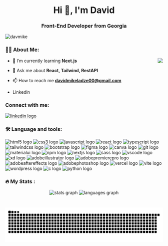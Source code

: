 <h1 align="center">Hi 👋, I'm David</h1>
<h3 align="center">Front-End Developer from Georgia</h3>
<p align="left"> <img src="https://komarev.com/ghpvc/?username=davmike&label=Profile%20views&color=0e75b6&style=flat" alt="davmike" /> </p>
<h3 align="left">👩‍💻  About Me:</h3>
<img align="right" height="150" src="https://eportfolio.utm.my/artefact/file/download.php?file=963595&view=185127" />


- 🌱 I’m currently learning **Next.js**

- 💬 Ask me about **React, Tailwind, RestAPI**

- 📫 How to reach me **davidmikeladze00@gmail.com**
- Linkedin

###



<h3 align="left">Connect with me:</h3>
<div align="left">
  <div align="left">
  <a href="https://www.linkedin.com/in/david-mikeladze-927406264/" target="_blank">
    <img src="https://raw.githubusercontent.com/maurodesouza/profile-readme-generator/master/src/assets/icons/social/linkedin/default.svg" width="52" height="40" alt="linkedin logo"  />
  </a>
</div>

###
</div>

###
<h3 align="left">🛠 Language and tools:</h3>
<div align="left">
  <img src="https://cdn.jsdelivr.net/gh/devicons/devicon/icons/html5/html5-original.svg" height="30" alt="html5 logo"  />
  <img src="https://cdn.jsdelivr.net/gh/devicons/devicon/icons/css3/css3-original.svg" height="30" alt="css3 logo"  />
  <img src="https://cdn.jsdelivr.net/gh/devicons/devicon/icons/javascript/javascript-original.svg" height="30" alt="javascript logo"  />
  <img src="https://cdn.jsdelivr.net/gh/devicons/devicon/icons/react/react-original.svg" height="30" alt="react logo"  />
  <img src="https://cdn.jsdelivr.net/gh/devicons/devicon/icons/typescript/typescript-original.svg" height="30" alt="typescript logo"  />
  <img src="https://cdn.simpleicons.org/tailwindcss/06B6D4" height="30" alt="tailwindcss logo"  />
  <img src="https://skillicons.dev/icons?i=bootstrap" height="30" alt="bootstrap logo"  />
  <img src="https://cdn.jsdelivr.net/gh/devicons/devicon/icons/figma/figma-original.svg" height="30" alt="figma logo"  />
  <img src="https://cdn.jsdelivr.net/gh/devicons/devicon/icons/canva/canva-original.svg" height="30" alt="canva logo"  />
  <img src="https://cdn.jsdelivr.net/gh/devicons/devicon/icons/git/git-original.svg" height="30" alt="git logo"  />
  <img src="https://cdn.jsdelivr.net/gh/devicons/devicon/icons/materialui/materialui-original.svg" height="30" alt="materialui logo"  />
  <img src="https://cdn.jsdelivr.net/gh/devicons/devicon/icons/npm/npm-original-wordmark.svg" height="30" alt="npm logo"  />
  <img src="https://skillicons.dev/icons?i=nextjs" height="30" alt="nextjs logo"  />
  <img src="https://cdn.jsdelivr.net/gh/devicons/devicon/icons/sass/sass-original.svg" height="30" alt="sass logo"  />
  <img src="https://cdn.jsdelivr.net/gh/devicons/devicon/icons/vscode/vscode-original.svg" height="30" alt="vscode logo"  />
  <img src="https://skillicons.dev/icons?i=xd" height="30" alt="xd logo"  />
  <img src="https://skillicons.dev/icons?i=ai" height="30" alt="adobeillustrator logo"  />
  <img src="https://skillicons.dev/icons?i=pr" height="30" alt="adobepremierepro logo"  />
  <img src="https://skillicons.dev/icons?i=ae" height="30" alt="adobeaftereffects logo"  />
  <img src="https://skillicons.dev/icons?i=ps" height="30" alt="adobephotoshop logo"  />
  <img src="https://skillicons.dev/icons?i=vercel" height="30" alt="vercel logo"  />
  <img src="https://skillicons.dev/icons?i=vite" height="30" alt="vite logo"  />
  <img src="https://skillicons.dev/icons?i=wordpress" height="30" alt="wordpress logo"  />
  <img src="https://cdn.jsdelivr.net/gh/devicons/devicon/icons/c/c-original.svg" height="30" alt="c logo" />
  <img src="https://cdn.jsdelivr.net/gh/devicons/devicon/icons/python/python-original.svg" height="30" alt="python logo" />
</div>

###

<h3 align="left">🔥   My Stats :</h3>
<div align="center">
  <img src="https://github-readme-stats.vercel.app/api?username=Davmike&hide_title=false&hide_rank=false&show_icons=true&include_all_commits=true&count_private=true&disable_animations=false&theme=dracula&locale=en&hide_border=false" height="150" alt="stats graph"  />
  <img src="https://github-readme-stats.vercel.app/api/top-langs?username=Davmike&locale=en&hide_title=false&layout=compact&card_width=320&langs_count=5&theme=dracula&hide_border=false" height="150" alt="languages graph"  />
</div>

###

<br clear="both">

<img src="https://raw.githubusercontent.com/Davmike/Davmike/output/snake.svg" alt="Snake animation" />

###
